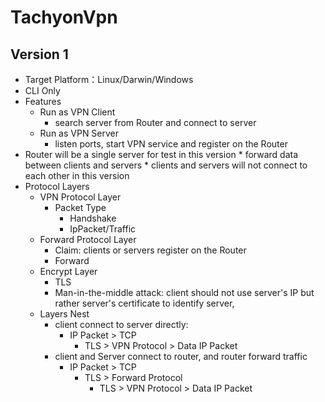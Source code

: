 # TachyonVpn
## Version 1
* Target Platform：Linux/Darwin/Windows
* CLI Only
* Features
	* Run as VPN Client
		* search server from Router and connect to server
	* Run as VPN Server
		* listen ports, start VPN service and register on the Router
* Router will be a single server for test in this version
		* forward data between clients and servers
		* clients and servers will not connect to each other in this version
* Protocol Layers
	* VPN Protocol Layer
		* Packet Type
			* Handshake
			* IpPacket/Traffic
	* Forward Protocol Layer
		* Claim: clients or servers register on the Router
		* Forward
	* Encrypt Layer
		* TLS
		* Man-in-the-middle attack: client should not use server's IP but rather server's certificate to identify server, 
	* Layers Nest
		* client connect to server directly:
			* IP Packet > TCP
				* TLS > VPN Protocol > Data IP Packet
		* client and Server connect to router, and router forward traffic
			* IP Packet > TCP
				* TLS > Forward Protocol
				    * TLS > VPN Protocol > Data IP Packet
